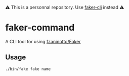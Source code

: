 :warning: This is a personnal repository. Use [faker-cli](https://github.com/bit3/faker-cli) instead :warning:

# faker-command

A CLI tool for using [fzaninotto/Faker](https://github.com/fzaninotto/Faker)

## Usage

```
./bin/fake fake name
```
